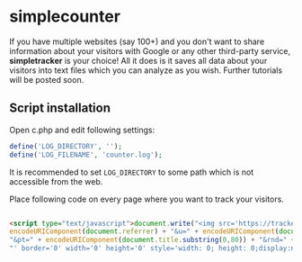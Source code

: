 # simplecounter

If you have multiple websites (say 100+) and you don't want to share information
about your visitors with Google or any other third-party service, 
**simpletracker** is your choice! All it does is it saves all data about 
your visitors into text files which you can analyze as you wish. 
Further tutorials will be posted soon.


## Script installation

Open c.php and edit following settings: 

```php
define('LOG_DIRECTORY', '');
define('LOG_FILENAME', 'counter.log');
```

It is recommended to set `LOG_DIRECTORY` to some path which is not 
accessible from the web.

Place following code on every page where you want to track your visitors.

```html

<script type="text/javascript">document.write("<img src='https://tracker.com/c/?r=" + 
encodeURIComponent(document.referrer) + "&u=" + encodeURIComponent(document.URL) + 
"&pt=" + encodeURIComponent(document.title.substring(0,80)) + "&rnd=" + Math.random() + 
"' border='0' width='0' height='0' style='width: 0; height: 0;display:none;' />");</script>
```